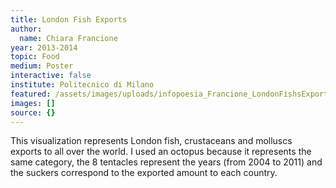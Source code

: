 ```yaml
---
title: London Fish Exports
author:
  name: Chiara Francione
year: 2013-2014
topic: Food
medium: Poster
interactive: false
institute: Politecnico di Milano
featured: /assets/images/uploads/infopoesia_Francione_LondonFishsExports.png
images: []
source: {}
---
```

This visualization represents London fish, crustaceans and molluscs exports to all over the world. I used an octopus because it represents the same category, the 8 tentacles represent the years (from 2004 to 2011) and the suckers correspond to the exported amount to each country.

